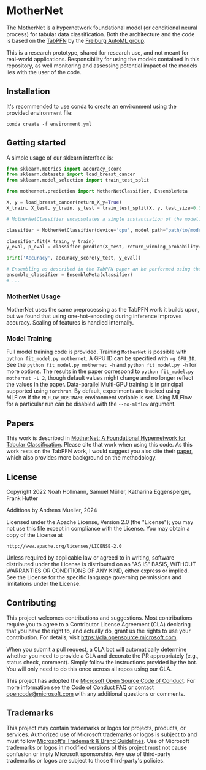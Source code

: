 # MotherNet

The MotherNet is a hypernetwork foundational model (or conditional neural process) for tabular data classification.
Both the architecture and the code is based on the [TabPFN](https://github.com/automl/TabPFN) by the [Freiburg AutoML group](https://www.automl.org/).

This is a research prototype, shared for research use, and not meant for real-world applications. Responsibility for using the models contained in this repository,
as well monitoring and assessing potential impact of the models lies with the user of the code.

## Installation

It's recommended to use conda to create an environment using the provided environment file:

```
conda create -f environment.yml
```

## Getting started

A simple usage of our sklearn interface is:
```python
from sklearn.metrics import accuracy_score
from sklearn.datasets import load_breast_cancer
from sklearn.model_selection import train_test_split

from mothernet.prediction import MotherNetClassifier, EnsembleMeta

X, y = load_breast_cancer(return_X_y=True)
X_train, X_test, y_train, y_test = train_test_split(X, y, test_size=0.33, random_state=42)

# MotherNetClassifier encapsulates a single instantiation of the model.

classifier = MotherNetClassifier(device='cpu', model_path="path/to/model.pkl")

classifier.fit(X_train, y_train)
y_eval, p_eval = classifier.predict(X_test, return_winning_probability=True)

print('Accuracy', accuracy_score(y_test, y_eval))

# Ensembling as described in the TabPFN paper an be performed using the EnsembleMeta wrapper
ensemble_classifier = EnsembleMeta(classifier)
# ...
```

### MotherNet Usage

MotherNet uses the same preprocessing as the TabPFN work it builds upon, but we found that using one-hot-encoding during inference improves accuracy.
Scaling of features is handled internally.

### Model Training
Full model training code is provided. Training ``MotherNet`` is possible with ``python fit_model.py mothernet``. A GPU ID can be specified with ``-g GPU_ID``. See the ``python fit_model.py mothernet -h`` and ``python fit_model.py -h`` for more options.
The results in the paper correspond to ``python fit_model.py mothernet -L 2``, though default values might change and no longer reflect the values in the paper.
Data-parallel Multi-GPU training is in principal supported using ``torchrun``.
By default, experiments are tracked using MLFlow if the ``MLFLOW_HOSTNAME`` environment variable is set. Using MLFlow for a particular run can be disabled with the ``--no-mlflow`` argument.

## Papers
This work is described in [MotherNet: A Foundational Hypernetwork for Tabular Classification](https://arxiv.org/pdf/2312.08598).
Please cite that work when using this code. As this work rests on the TabPFN work, I would suggest you also cite their [paper](https://arxiv.org/abs/2207.01848),
which also provides more background on the methodology.

## License
Copyright 2022 Noah Hollmann, Samuel Müller, Katharina Eggensperger, Frank Hutter

Additions by Andreas Mueller, 2024

Licensed under the Apache License, Version 2.0 (the "License");
you may not use this file except in compliance with the License.
You may obtain a copy of the License at

    http://www.apache.org/licenses/LICENSE-2.0

Unless required by applicable law or agreed to in writing, software
distributed under the License is distributed on an "AS IS" BASIS,
WITHOUT WARRANTIES OR CONDITIONS OF ANY KIND, either express or implied.
See the License for the specific language governing permissions and
limitations under the License.


## Contributing

This project welcomes contributions and suggestions.  Most contributions require you to agree to a
Contributor License Agreement (CLA) declaring that you have the right to, and actually do, grant us
the rights to use your contribution. For details, visit https://cla.opensource.microsoft.com.

When you submit a pull request, a CLA bot will automatically determine whether you need to provide
a CLA and decorate the PR appropriately (e.g., status check, comment). Simply follow the instructions
provided by the bot. You will only need to do this once across all repos using our CLA.

This project has adopted the [Microsoft Open Source Code of Conduct](https://opensource.microsoft.com/codeofconduct/).
For more information see the [Code of Conduct FAQ](https://opensource.microsoft.com/codeofconduct/faq/) or
contact [opencode@microsoft.com](mailto:opencode@microsoft.com) with any additional questions or comments.

## Trademarks

This project may contain trademarks or logos for projects, products, or services. Authorized use of Microsoft 
trademarks or logos is subject to and must follow 
[Microsoft's Trademark & Brand Guidelines](https://www.microsoft.com/en-us/legal/intellectualproperty/trademarks/usage/general).
Use of Microsoft trademarks or logos in modified versions of this project must not cause confusion or imply Microsoft sponsorship.
Any use of third-party trademarks or logos are subject to those third-party's policies.

